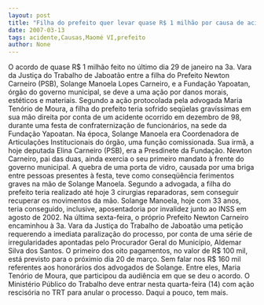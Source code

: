 ```yaml
---
layout: post
title: "Filha do prefeito quer levar quase R$ 1 milhão por causa de acidente na mão"
date: 2007-03-13
tags: acidente,Causas,Maomé VI,prefeito
author: None
---
```

O acordo de quase R$ 1 milhão feito no último dia 29 de janeiro na 3a. Vara da Justiça do Trabalho de Jaboatão entre a filha do Prefeito Newton Carneiro (PSB), Solange Manoela Lopes Carneiro, e a Fundação Yapoatan, órgão do governo municipal, se deve a uma ação por danos morais, estéticos e materiais.
Segundo a ação protocolada pela advogada Maria Tenório de Moura, a filha do prefeito teria sofrido seqüelas gravíssimas em sua mão direita por conta de um acidente ocorrido em dezembro de 98, durante uma festa de confraternização de funcionários, na sede da Fundação Yapoatan. 
Na época, Solange Manoela era Coordenadora de Articulações Institucionais do órgão, uma função comissionada. Sua irmã, a hoje deputada Elina Carneiro (PSB), era a Presdinete da Fundação. Newton Carneiro, pai das duas, ainda exercia o seu primeiro mandato à frente do governo municipal.
A quebra de uma porta de vidro, causada por uma briga entre pessoas presentes à festa, teve como conseqüência ferimentos graves na mão de Solange Manoela. 
Segundo a advogada, a filha do prefeito teria realizado até hoje 3 cirurgias reparadoras, sem conseguir recuperar os movimentos da mão. Solange Manoela, hoje com 33 anos, teria conseguido, inclusive, aposentadoria por invalidez junto ao INSS em agosto de 2002. 
Na última sexta-feira, o próprio Prefeito Newton Carneiro encaminhou à 3a. Vara da Justiça do Trabalho de Jaboatão uma petição requerendo a imediata paralização do processo, por conta de uma série de irregularidades apontadas pelo Procurador Geral do Município, Aldemar Silva dos Santos.
O primeiro dos oito pagamentos, no valor de R$ 100 mil, está previsto para o próximio dia 20 de março. Sem falar nos R$ 160 mil referentes aos honorários dos advogados de Solange. Entre eles, Maria Tenório de Moura, que participou da audiência em que se deu o acordo.
O Ministério Público do Trabalho deve entrar nesta quarta-feira (14) com ação rescisória no TRT para anular o processo. 
Daqui a pouco, tem mais. 

&nbsp; 